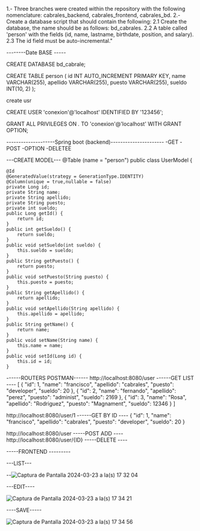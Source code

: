 1.- Three branches were created within the repository with the following nomenclature: cabrales_backend, cabrales_frontend, cabrales_bd.
2.- Create a database script that should contain the following:
2.1 Create the database, the name should be as follows: bd_cabrales.
2.2 A table called 'person' with the fields (id, name, lastname, birthdate, position, and salary).
2.3 The id field must be auto-incremental."


--------Date BASE -----

CREATE DATABASE bd_cabrale;


CREATE TABLE person (
    id INT AUTO_INCREMENT PRIMARY KEY,
    name VARCHAR(255),
    apellido VARCHAR(255),
    puesto VARCHAR(255),
    sueldo INT(10, 2)
);


create usr 

CREATE USER 'conexion'@'localhost' IDENTIFIED BY '123456';

GRANT ALL PRIVILEGES ON *.* TO 'conexion'@'localhost' WITH GRANT OPTION;

--------------------Spring boot (backend)----------------------
-GET
-POST
-OPTION
-DELETEE

---CREATE MODEL---
@Table (name = "person")
public class UserModel {

    @Id
    @GeneratedValue(strategy = GenerationType.IDENTITY)
    @Column(unique = true,nullable = false)
    private Long id;
    private String name;
    private String apellido;
    private String puesto;
    private int sueldo;
    public Long getId() {
        return id;
    }
    public int getSueldo() {
        return sueldo;
    }
    public void setSueldo(int sueldo) {
        this.sueldo = sueldo;
    }
    public String getPuesto() {
        return puesto;
    }
    public void setPuesto(String puesto) {
        this.puesto = puesto;
    }
    public String getApellido() {
        return apellido;
    }
    public void setApellido(String apellido) {
        this.apellido = apellido;
    }
    public String getName() {
        return name;
    }
    public void setName(String name) {
        this.name = name;
    }
    public void setId(Long id) {
        this.id = id;
    }



------ROUTERS POSTMAN------
http://localhost:8080/user      ------GET LIST ----
[
    {
        "id": 1,
        "name": "francisco",
        "apellido": "cabrales",
        "puesto": "developer",
        "sueldo": 20
    },
    {
        "id": 2,
        "name": "fernando",
        "apellido": "perez",
        "puesto": "administ",
        "sueldo": 2169
    },
    {
        "id": 3,
        "name": "Rosa",
        "apellido": "Rodriguez",
        "puesto": "Magnament",
        "sueldo": 12346
    }
]



http://localhost:8080/user/1      ------GET BY ID ----
{
    "id": 1,
    "name": "francisco",
    "apellido": "cabrales",
    "puesto": "developer",
    "sueldo": 20
}


http://localhost:8080/user  -----POST ADD ----
http://localhost:8080/user/{ID}  -----DELETE ----





-----FRONTEND ---------

---LIST---

--![Captura de Pantalla 2024-03-23 a la(s) 17 32 04](https://github.com/FranciscoCabrales/testsfullstack/assets/60235523/04377b41-6114-45f0-961a-5d768343da80)





---EDIT----

![Captura de Pantalla 2024-03-23 a la(s) 17 34 21](https://github.com/FranciscoCabrales/testsfullstack/assets/60235523/a26d0961-ea0d-444d-82a7-d2fc5512407d)





----SAVE-----


![Captura de Pantalla 2024-03-23 a la(s) 17 34 56](https://github.com/FranciscoCabrales/testsfullstack/assets/60235523/9e85d1af-257f-4164-93c4-44c1989a03b0)















